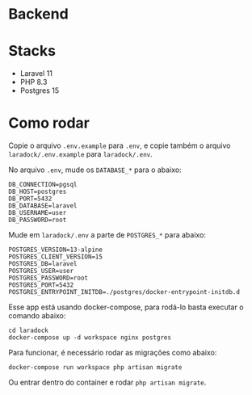 # Backend

# Stacks
- Laravel 11
- PHP 8.3
- Postgres 15

# Como rodar

Copie o arquivo `.env.example` para `.env`, e copie também o arquivo `laradock/.env.example` para `laradock/.env`.

No arquivo `.env`, mude os `DATABASE_*` para o abaixo:
```
DB_CONNECTION=pgsql
DB_HOST=postgres
DB_PORT=5432
DB_DATABASE=laravel
DB_USERNAME=user
DB_PASSWORD=root
```

Mude em `laradock/.env` a parte de `POSTGRES_*` para abaixo:
```
POSTGRES_VERSION=13-alpine
POSTGRES_CLIENT_VERSION=15
POSTGRES_DB=laravel
POSTGRES_USER=user
POSTGRES_PASSWORD=root
POSTGRES_PORT=5432
POSTGRES_ENTRYPOINT_INITDB=./postgres/docker-entrypoint-initdb.d
```

Esse app está usando docker-compose, para rodá-lo basta executar o comando abaixo:
```
cd laradock
docker-compose up -d workspace nginx postgres
```

Para funcionar, é necessário rodar as migrações como abaixo:
```
docker-compose run workspace php artisan migrate
```
Ou entrar dentro do container e rodar `php artisan migrate`.
